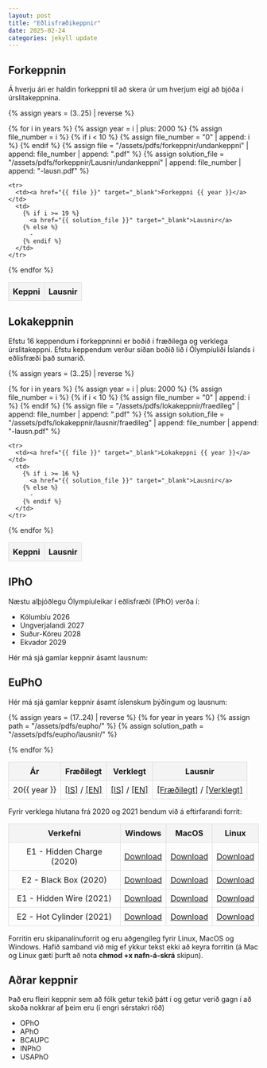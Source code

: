 ```yaml
---
layout: post
title: "Eðlisfræðikeppnir"
date: 2025-02-24
categories: jekyll update
---
```


## Forkeppnin

Á hverju ári er haldin forkeppni til að skera úr um hverjum eigi að bjóða í úrslitakeppnina.

<style>
  table {
    width: 100%;
    border-collapse: collapse;
  }
  th, td {
    border: 1px solid #ddd;
    padding: 8px;
    text-align: center;
  }
  th {
    background-color: #f4f4f4;
  }
  @media screen and (max-width: 600px) {
    table {
      display: block;
      overflow-x: auto;
      white-space: nowrap;
    }
  }
</style>

<table>
  <tr>
    <th>Keppni</th>
    <th>Lausnir</th>
  </tr>

  {% assign years = (3..25) | reverse %}

  {% for i in years %}
    {% assign year = i | plus: 2000 %}
    {% assign file_number = i %}
    {% if i < 10 %}
      {% assign file_number = "0" | append: i %}
    {% endif %}
    {% assign file = "/assets/pdfs/forkeppnir/undankeppni" | append: file_number | append: ".pdf" %}
    {% assign solution_file = "/assets/pdfs/forkeppnir/Lausnir/undankeppni" | append: file_number | append: "-lausn.pdf" %}

    <tr>
      <td><a href="{{ file }}" target="_blank">Forkeppni {{ year }}</a></td>
      <td>
        {% if i >= 19 %}
          <a href="{{ solution_file }}" target="_blank">Lausnir</a>
        {% else %}
          -
        {% endif %}
      </td>
    </tr>
  {% endfor %}
</table>

## Lokakeppnin

Efstu 16 keppendum í forkeppninni er boðið í fræðilega og verklega úrslitakeppni. Efstu keppendum verður síðan boðið lið í Ólympíuliði Íslands í eðlisfræði það sumarið.

<style>
  table {
    width: 100%;
    border-collapse: collapse;
  }
  th, td {
    border: 1px solid #ddd;
    padding: 8px;
    text-align: center;
  }
  th {
    background-color: #f4f4f4;
  }
  @media screen and (max-width: 600px) {
    table {
      display: block;
      overflow-x: auto;
      white-space: nowrap;
    }
  }
</style>

<table>
  <tr>
    <th>Keppni</th>
    <th>Lausnir</th>
  </tr>

  {% assign years = (3..25) | reverse %}

  {% for i in years %}
    {% assign year = i | plus: 2000 %}
    {% assign file_number = i %}
    {% if i < 10 %}
      {% assign file_number = "0" | append: i %}
    {% endif %}
    {% assign file = "/assets/pdfs/lokakeppnir/fraedileg" | append: file_number | append: ".pdf" %}
    {% assign solution_file = "/assets/pdfs/lokakeppnir/lausnir/fraedileg" | append: file_number | append: "-lausn.pdf" %}

    <tr>
      <td><a href="{{ file }}" target="_blank">Lokakeppni {{ year }}</a></td>
      <td>
        {% if i >= 16 %}
          <a href="{{ solution_file }}" target="_blank">Lausnir</a>
        {% else %}
          -
        {% endif %}
      </td>
    </tr>
  {% endfor %}
</table>

## IPhO

Næstu alþjóðlegu Ólympíuleikar í eðlisfræði (IPhO) verða í:

- Kólumbíu 2026
- Ungverjalandi 2027
- Suður-Kóreu 2028
- Ekvador 2029

Hér má sjá gamlar keppnir ásamt lausnum:


## EuPhO

Hér má sjá gamlar keppnir ásamt íslenskum þýðingum og lausnum:

<style>
  table {
    width: 100%;
    border-collapse: collapse;
  }
  th, td {
    border: 1px solid #ddd;
    padding: 8px;
    text-align: center;
  }
  th {
    background-color: #f4f4f4;
  }
  @media screen and (max-width: 600px) {
    table {
      display: block;
      overflow-x: auto;
      white-space: nowrap;
    }
  }
</style>

<table>
  <tr>
    <th>Ár</th>
    <th>Fræðilegt</th>
    <th>Verklegt</th>
    <th>Lausnir</th>
  </tr>

  {% assign years = (17..24) | reverse %}
  {% for year in years %}
    {% assign path = "/assets/pdfs/eupho/" %}
    {% assign solution_path = "/assets/pdfs/eupho/lausnir/" %}
    <tr>
      <td>20{{ year }}</td>
      <td>
        <a href="{{ path }}eupho{{ year }}-t-isl.pdf" target="_blank">[IS]</a> /
        <a href="{{ path }}eupho{{ year }}-t-eng.pdf" target="_blank">[EN]</a>
      </td>
      <td>
        <a href="{{ path }}eupho{{ year }}-e-isl.pdf" target="_blank">[IS]</a> /
        <a href="{{ path }}eupho{{ year }}-e-eng.pdf" target="_blank">[EN]</a>
      </td>
      <td>
        <a href="{{ solution_path }}eupho{{ year }}-t-sol.pdf" target="_blank">[Fræðilegt]</a> /
        <a href="{{ solution_path }}eupho{{ year }}-e-sol.pdf" target="_blank">[Verklegt]</a>
      </td>
    </tr>
  {% endfor %}
</table>

Fyrir verklega hlutana frá 2020 og 2021 bendum við á eftirfarandi forrit:

<table>
  <tr>
    <th>Verkefni</th>
    <th>Windows</th>
    <th>MacOS</th>
    <th>Linux</th>
  </tr>

  <tr>
    <td>E1 - Hidden Charge (2020)</td>
    <td><a href="/assets/pdfs/eupho/exp-eupho2020/E1-hidden-charge-WIN.exe" download>Download</a></td>
    <td><a href="/assets/pdfs/eupho/exp-eupho2020/E1-hidden-charge-OSX" download>Download</a></td>
    <td><a href="/assets/pdfs/eupho/exp-eupho2020/E1-hidden-charge-Linux" download>Download</a></td>
  </tr>

  <tr>
    <td>E2 - Black Box (2020)</td>
    <td><a href="/assets/pdfs/eupho/exp-eupho2020/E2-black-box-WIN.exe" download>Download</a></td>
    <td><a href="/assets/pdfs/eupho/exp-eupho2020/E2-black-box-OSX" download>Download</a></td>
    <td><a href="/assets/pdfs/eupho/exp-eupho2020/E2-black-box-Linux" download>Download</a></td>
  </tr>

  <tr>
    <td>E1 - Hidden Wire (2021)</td>
    <td><a href="/assets/pdfs/eupho/exp-eupho2021/E1_hidden_wire_win.exe" download>Download</a></td>
    <td><a href="/assets/pdfs/eupho/exp-eupho2021/E1_hidden_wire_osx" download>Download</a></td>
    <td><a href="/assets/pdfs/eupho/exp-eupho2021/E1_hidden_wire_linux" download>Download</a></td>
  </tr>

  <tr>
    <td>E2 - Hot Cylinder (2021)</td>
    <td><a href="/assets/pdfs/eupho/exp-eupho2021/E2_hot_cylinder_win.exe" download>Download</a></td>
    <td><a href="/assets/pdfs/eupho/exp-eupho2021/E2_hot_cylinder_osx" download>Download</a></td>
    <td><a href="/assets/pdfs/eupho/exp-eupho2021/E2_hot_cylinder_linux" download>Download</a></td>
  </tr>

</table>

Forritin eru skipanalínuforrit og eru aðgengileg fyrir Linux, MacOS og Windows. Hafið samband við mig ef ykkur tekst ekki að keyra forritin (á Mac og Linux gæti þurft að nota **chmod +x nafn-á-skrá** skipun).


## Aðrar keppnir

Það eru fleiri keppnir sem að fólk getur tekið þátt í og getur verið gagn í að skoða nokkrar af þeim eru (í engri sérstakri röð)

- OPhO 
- APhO
- BCAUPC
- INPhO
- USAPhO





